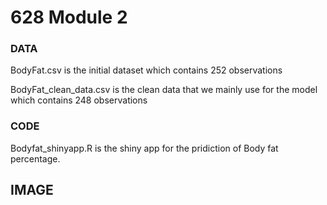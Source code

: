 # 628 Module 2


### DATA
BodyFat.csv is the initial dataset which contains 252 observations

BodyFat_clean_data.csv is the clean data that we mainly use for the model which contains 248 observations

### CODE
Bodyfat_shinyapp.R is the shiny app for the pridiction of Body fat percentage.

## IMAGE
